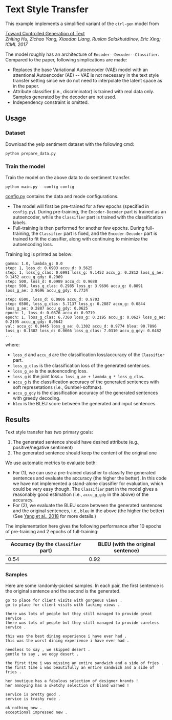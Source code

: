 # Text Style Transfer #

This example implements a simplified variant of the `ctrl-gen` model from 

[Toward Controlled Generation of Text](https://arxiv.org/pdf/1703.00955.pdf)  
*Zhiting Hu, Zichao Yang, Xiaodan Liang, Ruslan Salakhutdinov, Eric Xing; ICML 2017*

The model roughly has an architecture of `Encoder--Decoder--Classifier`. Compared to the paper, following simplications are made:
  
  * Replaces the base Variational Autoencoder (VAE) model with an attentional Autoencoder (AE) -- VAE is not necessary in the text style transfer setting since we do not need to interpolate the latent space as in the paper.
  * Attribute classifier (i.e., discriminator) is trained with real data only. Samples generated by the decoder are not used.
  * Independency constraint is omitted.

## Usage ##

### Dataset ###
Download the yelp sentiment dataset with the following cmd:
```
python prepare_data.py
```

### Train the model ###

Train the model on the above data to do sentiment transfer.
```
python main.py --config config
```

[config.py](./config.py) contains the data and mode configurations. 

* The model will first be pre-trained for a few epochs (specified in `config.py`). During pre-training, the `Encoder-Decoder` part is trained as an autoencoder, while the `Classifier` part is trained with the classification labels.
* Full-training is then performed for another few epochs. During full-training, the `Classifier` part is fixed, and the `Encoder-Decoder` part is trained to fit the classifier, along with continuing to minimize the autoencoding loss.

Training log is printed as below:
```
gamma: 1.0, lambda_g: 0.0
step: 1, loss_d: 0.6903 accu_d: 0.5625
step: 1, loss_g_clas: 0.6991 loss_g: 9.1452 accu_g: 0.2812 loss_g_ae: 9.1452 accu_g_gdy: 0.2969
step: 500, loss_d: 0.0989 accu_d: 0.9688
step: 500, loss_g_clas: 0.2985 loss_g: 3.9696 accu_g: 0.8891 loss_g_ae: 3.9696 accu_g_gdy: 0.7734
...
step: 6500, loss_d: 0.0806 accu_d: 0.9703
step: 6500, loss_g_clas: 5.7137 loss_g: 0.2887 accu_g: 0.0844 loss_g_ae: 0.2887 accu_g_gdy: 0.0625
epoch: 1, loss_d: 0.0876 accu_d: 0.9719
epoch: 1, loss_g_clas: 6.7360 loss_g: 0.2195 accu_g: 0.0627 loss_g_ae: 0.2195 accu_g_gdy: 0.0642
val: accu_g: 0.0445 loss_g_ae: 0.1302 accu_d: 0.9774 bleu: 90.7896 loss_g: 0.1302 loss_d: 0.0666 loss_g_clas: 7.0310 accu_g_gdy: 0.0482
...

```
where:
- `loss_d` and `accu_d` are the classification loss/accuracy of the `Classifier` part.
- `loss_g_clas` is the classification loss of the generated sentences.
- `loss_g_ae` is the autoencoding loss.
- `loss_g` is the joint loss `= loss_g_ae + lambda_g * loss_g_clas`.
- `accu_g` is the classification accuracy of the generated sentences with soft represetations (i.e., Gumbel-softmax).
- `accu_g_gdy` is the classification accuracy of the generated sentences with greedy decoding.
- `bleu` is the BLEU score between the generated and input sentences.

## Results ##

Text style transfer has two primary goals:
1. The generated sentence should have desired attribute (e.g., positive/negative sentiment)
2. The generated sentence should keep the content of the original one

We use automatic metrics to evaluate both: 
* For (1), we can use a pre-trained classifier to classify the generated sentences and evaluate the accuracy (the higher the better). In this code we have not implemented a stand-alone classifier for evaluation, which could be very easy though. The `Classifier` part in the model gives a reasonably good estimation (i.e., `accu_g_gdy` in the above) of the accuracy. 
* For (2), we evaluate the BLEU score between the generated sentences and the original sentences, i.e., `bleu` in the above (the higher the better) (See [Yang et al., 2018](https://arxiv.org/pdf/1805.11749.pdf) for more details.)

The implementation here gives the following performance after 10 epochs of pre-training and 2 epochs of full-training:

| Accuracy (by the `Classifier` part)  | BLEU (with the original sentence) |
| -------------------------------------| ----------------------------------|
| 0.54 | 0.92  |

### Samples ###
Here are some randomly-picked samples. In each pair, the first sentence is the original sentence and the second is the generated.
```
go to place for client visits with gorgeous views .
go to place for client visits with lacking views .

there was lots of people but they still managed to provide great service .
there was lots of people but they still managed to provide careless service .

this was the best dining experience i have ever had .
this was the worst dining experience i have ever had .

needless to say , we skipped desert .
gentle to say , we edgy desert . 

the first time i was missing an entire sandwich and a side of fries .
the first time i was beautifully an entire sandwich and a side of fries .

her boutique has a fabulous selection of designer brands !
her annoying has a sketchy selection of bland warned !

service is pretty good .
service is trashy rude .

ok nothing new .
exceptional impressed new .
```
